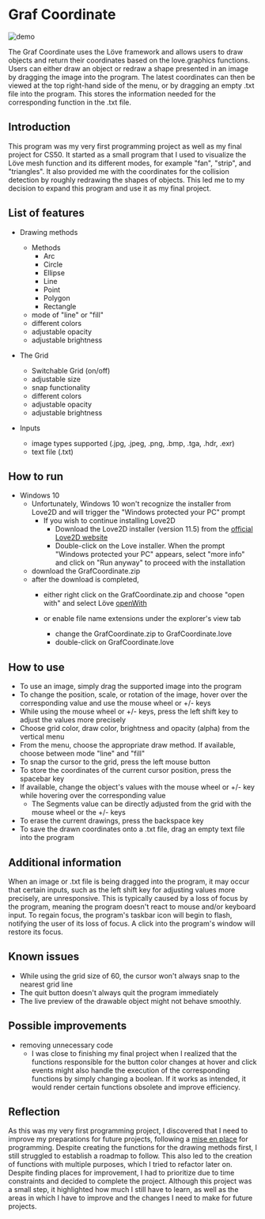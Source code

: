 
# Graf Coordinate

![demo](https://github.com/T-kolberg/Graf-Coordinate/assets/151522655/268960a1-18c3-4641-b5a3-c2583b8ca9b0)


The Graf Coordinate uses the Löve framework and allows users to draw objects and return their coordinates based on the love.graphics functions. Users can either draw an object or redraw a shape presented in an image by dragging the image into the program. The latest coordinates can then be viewed at the top right-hand side of the menu, or by dragging an empty .txt file into the program. This stores the information needed for the corresponding function in the .txt file.


## Introduction

This program was my very first programming project as well as my final project for CS50. It started as a small program that I used to visualize the Löve mesh function and its different modes, for example "fan", "strip", and "triangles". It also provided me with the coordinates for the collision detection by roughly redrawing the shapes of objects. This led me to my decision to expand this program and use it as my final project. 


## List of features

- Drawing methods 
    - Methods
        - Arc
        - Circle
        - Ellipse
        - Line
        - Point
        - Polygon
        - Rectangle
    - mode of "line" or "fill"
    - different colors
    - adjustable opacity
    - adjustable brightness

- The Grid
    - Switchable Grid (on/off)
    - adjustable size
    - snap functionality
    - different colors
    - adjustable opacity
    - adjustable brightness

- Inputs
    - image types supported (.jpg, .jpeg, .png, .bmp, .tga, .hdr, .exr)
    - text file (.txt)


## How to run

- Windows 10
    - Unfortunately, Windows 10 won't recognize the installer from Love2D and will trigger the "Windows protected your PC" prompt
        - If you wish to continue installing Love2D
            - Download the Love2D installer (version 11.5) from the [official Love2D website](https://www.love2d.org/)
            - Double-click on the Love installer. When the prompt "Windows protected your PC" appears, select "more info" and click on "Run anyway" to proceed with the installation
    - download the GrafCoordinate.zip 
    - after the download is completed, 
        - either right click on the GrafCoordinate.zip and choose "open with" and select Löve [openWith](https://github.com/T-kolberg/Graf-Coordinate/assets/151522655/e4c1bd8c-19e2-4eec-94b4-9965384973d5)

        - or enable file name extensions under the explorer's view tab
            - change the GrafCoordinate.zip to GrafCoordinate.love
            - double-click on GrafCoordinate.love
        

## How to use

- To use an image, simply drag the supported image into the program
- To change the position, scale, or rotation of the image, hover over the corresponding value and use the mouse wheel or +/- keys
- While using the mouse wheel or +/- keys, press the left shift key to adjust the values more precisely 
- Choose grid color, draw color, brightness and opacity (alpha) from the vertical menu
- From the menu, choose the appropriate draw method. If available, choose between mode "line" and "fill"
- To snap the cursor to the grid, press the left mouse button
- To store the coordinates of the current cursor position, press the spacebar key
- If available, change the object's values with the mouse wheel or +/- key while hovering over the corresponding value
    - The Segments value can be directly adjusted from the grid with the mouse wheel or the +/- keys
- To erase the current drawings, press the backspace key
- To save the drawn coordinates onto a .txt file, drag an empty text file into the program


## Additional information
    
When an image or .txt file is being dragged into the program, it may occur that certain inputs, such as the left shift key for adjusting values more precisely, are unresponsive. This is typically caused by a loss of focus by the program, meaning the program doesn't react to mouse and/or keyboard input. To regain focus, the program's taskbar icon will begin to flash, notifying the user of its loss of focus. A click into the program's window will restore its focus.


## Known issues

- While using the grid size of 60, the cursor won't always snap to the nearest grid line
- The quit button doesn't always quit the program immediately
- The live preview of the drawable object might not behave smoothly.


## Possible improvements

- removing unnecessary code
    - I was close to finishing my final project when I realized that the functions responsible for the button color changes at hover and click events might also handle the execution of the corresponding functions by simply changing a boolean. If it works as intended, it would render certain functions obsolete and improve efficiency.


## Reflection

As this was my very first programming project, I discovered that I need to improve my preparations for future projects, following a [mise en place](https://en.wikipedia.org/wiki/Mise_en_place) for programming. Despite creating the functions for the drawing methods first, I still struggled to establish a roadmap to follow. This also led to the creation of functions with multiple purposes, which I tried to refactor later on. Despite finding places for improvement, I had to prioritize due to time constraints and decided to complete the project. Although this project was a small step, it highlighted how much I still have to learn, as well as the areas in which I have to improve and the changes I need to make for future projects.
